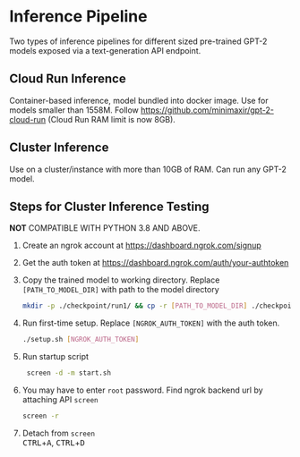 # Inference Pipeline

Two types of inference pipelines for different sized pre-trained GPT-2 models exposed via a text-generation API endpoint.

## Cloud Run Inference

Container-based inference, model bundled into docker image. Use for models smaller than 1558M. Follow https://github.com/minimaxir/gpt-2-cloud-run (Cloud Run RAM limit is now 8GB). 

## Cluster Inference

Use on a cluster/instance with more than 10GB of RAM. Can run any GPT-2 model.

## Steps for Cluster Inference Testing

**__NOT__** COMPATIBLE WITH PYTHON 3.8 AND ABOVE.

1. Create an ngrok account at https://dashboard.ngrok.com/signup

2. Get the auth token at https://dashboard.ngrok.com/auth/your-authtoken

3. Copy the trained model to working directory. Replace `[PATH_TO_MODEL_DIR]` with path to the model directory
   
   ```sh
   mkdir -p ./checkpoint/run1/ && cp -r [PATH_TO_MODEL_DIR] ./checkpoint/run1/
   ```

4. Run first-time setup. Replace `[NGROK_AUTH_TOKEN]` with the auth token.
   ```sh
   ./setup.sh [NGROK_AUTH_TOKEN]
   ```

5. Run startup script
   ```sh
    screen -d -m start.sh
   ```

6. You may have to enter `root` password. Find ngrok backend url by attaching API `screen`
    ```sh
    screen -r
    ```

7. Detach from `screen`  
   <kbd>CTRL</kbd>+<kbd>A</kbd>, <kbd>CTRL</kbd>+<kbd>D</kbd>